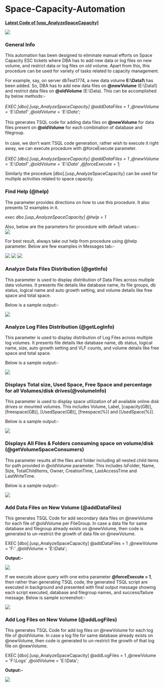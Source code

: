 # Space-Capacity-Automation

<b> [Latest Code of [usp_AnalyzeSpaceCapacity]](Space-Capacity-Procedure/dbo.usp_AnalyzeSpaceCapacity.sql)</b>

![](images/general_functionalities.JPG)

### General Info
This automation has been designed to eliminate manual efforts on Space Capacity ESC tickets where DBA has to add new data or log files on new volume, and restrict data or log files on old volume. Apart from this, this procedure can be used for variety of tasks related to capacity management. 

For example, say, on server dbTest1774, a new data volume <b>E:\Data1\ </b> has been added. So, DBA has to add new data files on <b>@newVolume</b> (E:\Data1\) and restrict data files on <b>@oldVolume</b> (E:\Data\). This can be accomplished by below methods:-<br><br>
<i>EXEC [dbo].[usp_AnalyzeSpaceCapacity] @addDataFiles = 1 ,@newVolume = 'E:\Data1\' ,@oldVolume = 'E:\Data\';</i><br><br>
This generates TSQL code for adding data files on <b>@newVolume</b> for data files present on <b>@oldVolume</b> for each combination of database and filegroup.<br><br>
In case, we don’t want TSQL code generation, rather wish to execute it right away, we can execute procedure with @forceExecute parameter.<br><br>
<i>EXEC [dbo].[usp_AnalyzeSpaceCapacity] @addDataFiles = 1 ,@newVolume = 'E:\Data1\' ,@oldVolume = 'E:\Data\' ,@forceExecute = 1;</i>

Similarly the procedure [dbo].[usp_AnalyzeSpaceCapacity] can be used for multiple activities related to space capacity.

### Find Help (@help)
The parameter provides directions on how to use this procedure. It also presents 12 examples in it.
 
<i>exec dbo.[usp_AnalyzeSpaceCapacity] @help = 1</i>

Also, below are the parameters for procedure with default values:-<br>
![](images/@help_TableResult.JPG)

For best result, always take out help from procedure using @help parameter. Below are few examples in Messages tab:-

![](images/@help_MessageResult_tillExample01.JPG)
![](images/@help_MessageResult_tillExample08.JPG)
![](images/@help_MessageResult_tillExample13.JPG)

### Analyze Data Files Distribution (@getInfo)

This parameter is used to display distribution of Data Files across multiple data volumes. It presents file details like database name, its file groups, db status, logical name and auto growth setting, and volume details like free space and total space. 

Below is a sample output:-

![](images/@getInfo_TableResult.JPG)

### Analyze Log Files Distribution (@getLogInfo)

This parameter is used to display distribution of Log Files across multiple log volumes. It presents file details like database name, db status, logical name, size, auto growth setting and VLF counts, and volume details like free space and total space. 

Below is a sample output:-

![](images/@getLogInfo_TableResult.JPG)

### Displays Total size, Used Space, Free Space and percentage for all Volumes/disk drives(@volumeInfo)

This parameter is used to display space utilization of all available online disk drives or mounted volumes. This includes Volume, Label, [capacity(GB)], [freespace(GB)], [UsedSpace(GB)], [freespace(%)] and [UsedSpace(%)].

Below is a sample output:-

![](images/@volumeInfo_TableResult.JPG)

### Displays All Files & Folders consuming space on volume/disk (@getVolumeSpaceConsumers)

This parameter results all the files and folder including all nested child items for path provided in @oldVolume parameter. This includes IsFolder, Name, Size, TotalChildItems, Owner, CreationTime, LastAccessTime and LastWriteTime.

Below is a sample output:-

![](images/@getVolumeSpaceConsumers_TableResult.jpeg)


### Add Data Files on New Volume (@addDataFiles)

This generates TSQL Code for add secondary data files on @newVolume for each file of @oldVolume per FileGroup. In case a data file for same database and filegroup already exists on @newVolume, then code is generated to un-restrict the growth of data file on @newVolume.

EXEC [dbo].[usp_AnalyzeSpaceCapacity] @addDataFiles = 1 ,@newVolume = 'F:\' ,@oldVolume = 'E:\Data\';

<b>Output:-</b>

![](images/@addDataFiles_output.JPG)

If we execute above query with one extra parameter <b>@forceExecute = 1</b>, then rather than generating TSQL code, the generated TSQL script are executed in background and presented with final output message showing each script executed, database and filegroup names, and success/failure message.  Below is sample screenshot:-

![](images/@addDataFiles_with_@forceExecute_output.JPG)

### Add Log Files on New Volume (@addLogFiles)
This generates TSQL Code for add log files on @newVolume for each log file of @oldVolume. In case a log file for same database already exists on @newVolume, then code is generated to un-restrict the growth of that log file on @newVolume.

EXEC [dbo].[usp_AnalyzeSpaceCapacity] @addLogFiles = 1 ,@newVolume = 'F:\Logs' ,@oldVolume = 'E:\Data\'; 

<b>Output:-</b>

![](images/@addLogFiles_output.JPG)

